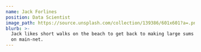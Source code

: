 ```yaml
---
name: Jack Forlines
position: Data Scientist
image_path: https://source.unsplash.com/collection/139386/601x601?a=.png
blurb: >-
  Jack likes short walks on the beach to get back to making large sums of money
  on main-net.
---
```


